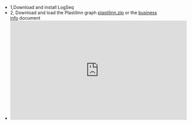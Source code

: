 - 1,Download and install LogSeq
- 2, Download and load the Plastilinn graph [plastilinn.zip](../assets/plastilinn_V0.5.5.zip) or the [business info](../assets/business_info.txt) document
- <iframe width="560" height="315" src="https://www.youtube.com/embed/k9fEKFas5ps?si=0b4LLlGB0lkn5EOm" title="YouTube video player" frameborder="0" allow="accelerometer; autoplay; clipboard-write; encrypted-media; gyroscope; picture-in-picture; web-share" allowfullscreen></iframe>